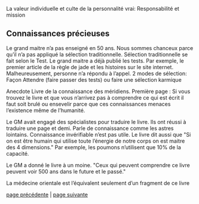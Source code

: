 La valeur individuelle et culte de la personnalité vrai: Responsabilité et mission

## Connaissances précieuses
Le grand maitre n’a pas enseigné en 50 ans. Nous sommes chanceux parce qu’il n’a pas appliqué la sélection traditionnelle.
Sélection traditionnelle se fait selon le Test. Le grand maitre a déjà publié les tests. Par exemple, le premier article de la règle de jade et les histoires sur le site internet. Malheureusement, personne n’a répondu à l’appel.
2 modes de sélection:
Façon Attendre (faire passer des tests) ou faire une sélection karmique

Anecdote 
Livre de la connaissance des méridiens. 
Première page : Si vous trouvez le livre et que vous n’arrivez pas à comprendre ce qui est écrit il faut soit brulé ou ensevelir parce que ces connaissances menaces l’existence même de l’humanité. 

Le GM avait engagé des spécialistes pour traduire le livre. Ils ont réussi à traduire une page et demi. Parle de connaissance comme les astres lointains. Connaissance invérifiable n’est pas utile. Le livre dit aussi que "Si on est être humain qui utilise toute l’énergie de notre corps on est maitre des 4 dimensions." Par exemple, les poumons n’utilisent que 10% de la capacité. 

Le GM a donné le livre à un moine. "Ceux qui peuvent comprendre ce livre peuvent voir 500 ans dans le future et le passé." 

La médecine orientale est l’équivalent seulement d’un fragment de ce livre


[page précédente](2024-03-10-03.md) | [page suivante](2024-03-10-05.md)